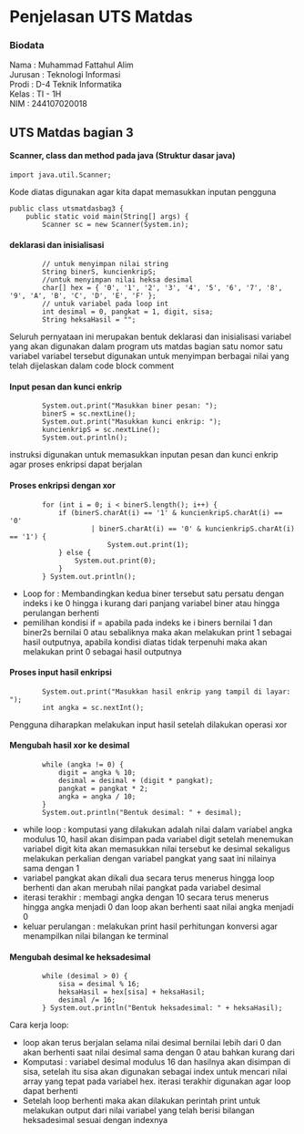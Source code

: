 # Penjelasan UTS Matdas

### Biodata
Nama    : Muhammad Fattahul Alim  
Jurusan : Teknologi Informasi  
Prodi : D-4 Teknik Informatika  
Kelas : TI - 1H  
NIM : 244107020018


## UTS Matdas bagian 3 

#### Scanner, class dan method pada java (Struktur dasar java)
```
import java.util.Scanner;
```
Kode diatas digunakan agar kita dapat memasukkan inputan pengguna
```
public class utsmatdasbag3 {
    public static void main(String[] args) {
        Scanner sc = new Scanner(System.in);
```
#### deklarasi dan inisialisasi
```
        // untuk menyimpan nilai string
        String binerS, kuncienkripS;
        //untuk menyimpan nilai heksa desimal
        char[] hex = { '0', '1', '2', '3', '4', '5', '6', '7', '8', '9', 'A', 'B', 'C', 'D', 'E', 'F' };
        // untuk variabel pada loop int
        int desimal = 0, pangkat = 1, digit, sisa;
        String heksaHasil = "";
```
Seluruh pernyataan ini merupakan bentuk deklarasi dan inisialisasi variabel yang akan digunakan dalam program uts matdas bagian satu nomor satu variabel variabel tersebut digunakan untuk menyimpan berbagai nilai yang telah dijelaskan dalam code block comment

#### Input pesan dan kunci enkrip
```
        System.out.print("Masukkan biner pesan: ");
        binerS = sc.nextLine();
        System.out.print("Masukkan kunci enkrip: ");
        kuncienkripS = sc.nextLine();
        System.out.println();
```
instruksi digunakan untuk memasukkan inputan pesan dan kunci enkrip agar proses enkripsi dapat berjalan

#### Proses enkripsi dengan xor
```
        for (int i = 0; i < binerS.length(); i++) {
            if (binerS.charAt(i) == '1' & kuncienkripS.charAt(i) == '0'
                    | binerS.charAt(i) == '0' & kuncienkripS.charAt(i) == '1') {
                        System.out.print(1);
            } else {
                System.out.print(0);
            }
        } System.out.println();
```
* Loop for : Membandingkan kedua biner tersebut satu persatu dengan indeks i ke 0 hingga i kurang dari panjang variabel biner atau hingga perulangan berhenti
* pemilihan kondisi if = apabila pada indeks ke i biners bernilai 1 dan biner2s bernilai 0 atau sebaliknya maka akan melakukan print 1 sebagai hasil outputnya, apabila kondisi diatas tidak terpenuhi maka akan melakukan print 0 sebagai hasil outputnya

#### Proses input hasil enkripsi
```
        System.out.print("Masukkan hasil enkrip yang tampil di layar: ");
        int angka = sc.nextInt();
```
Pengguna diharapkan melakukan input hasil setelah dilakukan operasi xor

#### Mengubah hasil xor ke desimal
```
        while (angka != 0) {
            digit = angka % 10;
            desimal = desimal + (digit * pangkat);
            pangkat = pangkat * 2;
            angka = angka / 10;
        }
        System.out.println("Bentuk desimal: " + desimal);
```
* while loop : komputasi yang dilakukan adalah nilai dalam variabel angka modulus 10, hasil akan disimpan pada variabel digit setelah menemukan variabel digit kita akan memasukkan nilai tersebut ke desimal sekaligus melakukan perkalian dengan variabel pangkat yang saat ini nilainya sama dengan 1
* variabel pangkat akan dikali dua secara terus menerus hingga loop berhenti dan akan merubah nilai pangkat pada variabel desimal
* iterasi terakhir : membagi angka dengan 10 secara terus menerus hingga angka menjadi 0 dan loop akan berhenti saat nilai angka menjadi 0
* keluar perulangan : melakukan print hasil perhitungan konversi agar menampilkan nilai bilangan ke terminal

#### Mengubah desimal ke heksadesimal
```
        while (desimal > 0) {
            sisa = desimal % 16;
            heksaHasil = hex[sisa] + heksaHasil;
            desimal /= 16;
        } System.out.println("Bentuk heksadesimal: " + heksaHasil);

```
Cara kerja loop: 
* loop akan terus berjalan selama nilai desimal bernilai lebih dari 0 dan akan berhenti saat nilai desimal sama dengan 0 atau bahkan kurang dari
* Komputasi : variabel desimal modulus 16 dan hasilnya akan disimpan di sisa, setelah itu sisa akan digunakan sebagai index untuk mencari nilai array yang tepat pada variabel hex. iterasi terakhir digunakan agar loop dapat berhenti
* Setelah loop berhenti maka akan dilakukan perintah print untuk melakukan output dari nilai variabel yang telah berisi bilangan heksadesimal sesuai dengan indexnya   
